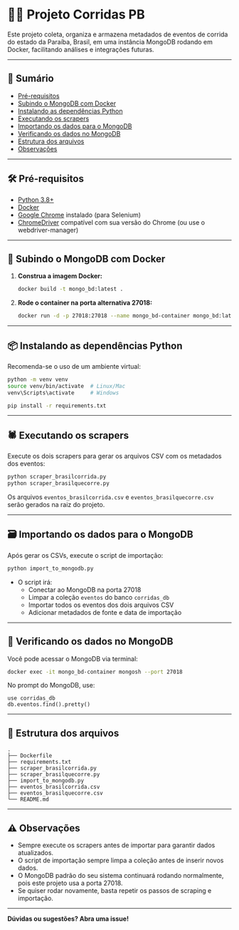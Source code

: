 # 🏃‍♂️ Projeto Corridas PB

Este projeto coleta, organiza e armazena metadados de eventos de corrida do estado da Paraíba, Brasil, em uma instância MongoDB rodando em Docker, facilitando análises e integrações futuras.

---

## 🚀 Sumário

- [Pré-requisitos](#pré-requisitos)
- [Subindo o MongoDB com Docker](#subindo-o-mongodb-com-docker)
- [Instalando as dependências Python](#instalando-as-dependências-python)
- [Executando os scrapers](#executando-os-scrapers)
- [Importando os dados para o MongoDB](#importando-os-dados-para-o-mongodb)
- [Verificando os dados no MongoDB](#verificando-os-dados-no-mongodb)
- [Estrutura dos arquivos](#estrutura-dos-arquivos)
- [Observações](#observações)

---

## 🛠️ Pré-requisitos

- [Python 3.8+](https://www.python.org/downloads/)
- [Docker](https://www.docker.com/get-started)
- [Google Chrome](https://www.google.com/chrome/) instalado (para Selenium)
- [ChromeDriver](https://sites.google.com/chromium.org/driver/) compatível com sua versão do Chrome (ou use o webdriver-manager)

---

## 🐳 Subindo o MongoDB com Docker

1. **Construa a imagem Docker:**

   ```bash
   docker build -t mongo_bd:latest .
   ```

2. **Rode o container na porta alternativa 27018:**
   ```bash
   docker run -d -p 27018:27018 --name mongo_bd-container mongo_bd:latest
   ```

---

## 📦 Instalando as dependências Python

Recomenda-se o uso de um ambiente virtual:

```bash
python -m venv venv
source venv/bin/activate  # Linux/Mac
venv\Scripts\activate     # Windows

pip install -r requirements.txt
```

---

## 🕷️ Executando os scrapers

Execute os dois scrapers para gerar os arquivos CSV com os metadados dos eventos:

```bash
python scraper_brasilcorrida.py
python scraper_brasilquecorre.py
```

Os arquivos `eventos_brasilcorrida.csv` e `eventos_brasilquecorre.csv` serão gerados na raiz do projeto.

---

## 🗃️ Importando os dados para o MongoDB

Após gerar os CSVs, execute o script de importação:

```bash
python import_to_mongodb.py
```

- O script irá:
  - Conectar ao MongoDB na porta 27018
  - Limpar a coleção `eventos` do banco `corridas_db`
  - Importar todos os eventos dos dois arquivos CSV
  - Adicionar metadados de fonte e data de importação

---

## 🔎 Verificando os dados no MongoDB

Você pode acessar o MongoDB via terminal:

```bash
docker exec -it mongo_bd-container mongosh --port 27018
```

No prompt do MongoDB, use:

```mongodb
use corridas_db
db.eventos.find().pretty()
```

---

## 📁 Estrutura dos arquivos

```
.
├── Dockerfile
├── requirements.txt
├── scraper_brasilcorrida.py
├── scraper_brasilquecorre.py
├── import_to_mongodb.py
├── eventos_brasilcorrida.csv
├── eventos_brasilquecorre.csv
└── README.md
```

---

## ⚠️ Observações

- Sempre execute os scrapers antes de importar para garantir dados atualizados.
- O script de importação sempre limpa a coleção antes de inserir novos dados.
- O MongoDB padrão do seu sistema continuará rodando normalmente, pois este projeto usa a porta 27018.
- Se quiser rodar novamente, basta repetir os passos de scraping e importação.

---

**Dúvidas ou sugestões? Abra uma issue!**
